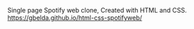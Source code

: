 Single page Spotify web clone, Created with HTML and CSS.
https://gbelda.github.io/html-css-spotifyweb/
